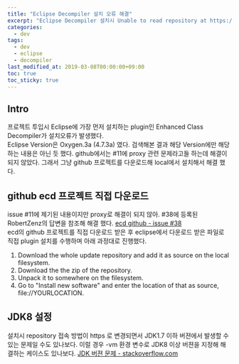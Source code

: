 ```yaml
---
title: "Eclipse Decompiler 설치 오류 해결"
excerpt: "Eclipse Decompiler 설치시 Unable to read repository at https://ecd-plugin.github.io/update/content.xml. 오류 발생 해결 방법"
categories: 
  - dev
tags: 
  - dev
  - eclipse
  - decompiler
last_modified_at: 2019-03-08T00:00:00+09:00
toc: true
toc_sticky: true
---
```


## Intro
프로젝트 투입시 Eclipse에 가장 먼저 설치하는 plugin인 Enhanced Class Decompiler가 설치오류가 발생했다.  
Eclipse Version은 Oxygen.3a (4.7.3a) 였다. 검색해본 결과 해당 Version에만 해당하는 내용은 아닌 듯 했다.
github에서는 #11에 proxy 관련 문제라고들 하는데 해결이 되지 않았다. 그래서 그냥 github 프로젝트를 다운로드해 local에서 설치해서 해결 했다.

## github ecd 프로젝트 직접 다운로드
issue #11에 제기된 내용이지만 proxy로 해결이 되지 않아. #38에 등록된 RobertZenz의 답변을 참조해 해결 했다.
[ecd github - issue #38](https://github.com/ecd-plugin/ecd/issues/38 "issue #38")  
ecd의 github 프로젝트를 직접 다운로드 받은 후 eclipse에서 다운로드 받은 파일로 직접 plugin 설치를 수행하며 아래 과정대로 진행했다.

1. Download the whole update repository and add it as source on the local filesystem.
  1. Download the the zip of the repository.
  2. Unpack it to somewhere on the filesystem.
  3. Go to "Install new software" and enter the location of that as source, file://YOURLOCATION.
  
## JDK8 설정
설치시 repository 접속 방법이 https 로 변경되면서 JDK1.7 이하 버젼에서 발생할 수 있는 문제일 수도 있나보다.
이럴 경우 -vm 환경 변수로 JDK8 이상 버젼을 지정해 해결하는 케이스도 있나보다.
[JDK 버젼 문제 - stackoverflow.com](https://stackoverflow.com/questions/45319531/eclipse-luna-shows-error-unable-to-read-repository-at/51359313#51359313 "JDK 버젼 문제 - stackoverflow.com")
